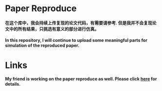 # Paper Reproduce

#### 在这个库中，我会持续上传复现的论文代码，有需要请参考. 但是我并不会复现论文中的所有结果，只挑选有意义的部分进行仿真。

#### In this repository, I will continue to upload some meaningful parts for simulation of the reproduced paper.

# Links
#### My friend is working on the paper reproduce as well. Please click [here](https://github.com/sangminkim15/reproduced-papers) for details.
